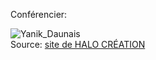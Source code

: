 Conférencier:

![Yanik_Daunais](/conferences/media/HALO_CRÉATION_Yanick.png) <br>
Source: [site de HALO CRÉATION](https://halo.team/a-propos/)
